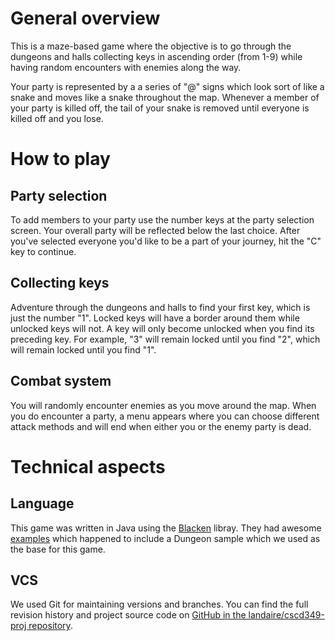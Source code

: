 # General overview

This is a maze-based game where the objective is to go through the dungeons and halls collecting keys in ascending order (from 1-9) while having random encounters with enemies along the way.

Your party is represented by a a series of "@" signs which look sort of like a snake and moves like a snake throughout the map. Whenever a member of your party is killed off, the tail of your snake is removed until everyone is killed off and you lose.

# How to play

## Party selection

To add members to your party use the number keys at the party selection screen. Your overall party will be reflected below the last choice. After you've selected everyone you'd like to be a part of your journey, hit the "C" key to continue.

## Collecting keys

Adventure through the dungeons and halls to find your first key, which is just the number "1". Locked keys will have a border around them while unlocked keys will not. A key will only become unlocked when you find its preceding key. For example, "3" will remain locked until you find "2", which will remain locked until you find "1".

## Combat system

You will randomly encounter enemies as you move around the map. When you do encounter a party, a menu appears where you can choose different attack methods and will end when either you or the enemy party is dead.

# Technical aspects


## Language
This game was written in Java using the [Blacken](code.google.com/p/blacken/) libray. They had awesome [examples](https://code.google.com/p/blacken/downloads/list) which happened to include a Dungeon sample which we used as the base for this game.

## VCS

We used Git for maintaining versions and branches. You can find the full revision history and project source code on [GitHub in the landaire/cscd349-proj repository](https://github.com/landaire/cscd349-proj).